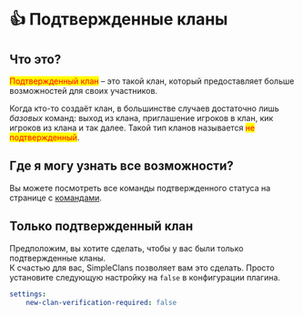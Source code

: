 # 👍 Подтвержденные кланы

## Что это?

<mark style="color:red;">Подтвержденный клан</mark> – это такой клан, который предоставляет больше возможностей для своих участников.

Когда кто-то создаёт клан, в большинстве случаев достаточно лишь _базовых_ команд: выход из клана, приглашение игроков в клан, кик игроков из клана и так далее. Такой тип кланов называется <mark style="color:red;">не подтвержденный</mark>.&#x20;

## Где я могу узнать все возможности?

Вы можете посмотреть все команды подтвержденного статуса на странице с [командами](commands.md).

## Только подтвержденный клан

Предположим, вы хотите сделать, чтобы у вас были только подтвержденные кланы.\
К счастью для вас, SimpleClans позволяет вам это сделать. Просто установите следующую настройку на `false` в конфигурации плагина.&#x20;

```yaml
settings:
    new-clan-verification-required: false
```
